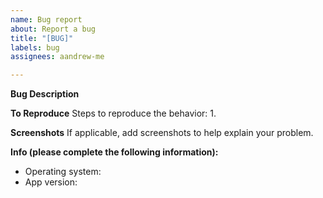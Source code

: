 ```yaml
---
name: Bug report
about: Report a bug
title: "[BUG]"
labels: bug
assignees: aandrew-me

---
```


**Bug Description**


**To Reproduce**
Steps to reproduce the behavior:
1. 

**Screenshots**
If applicable, add screenshots to help explain your problem.

**Info (please complete the following information):**
 - Operating system:
 - App version:
